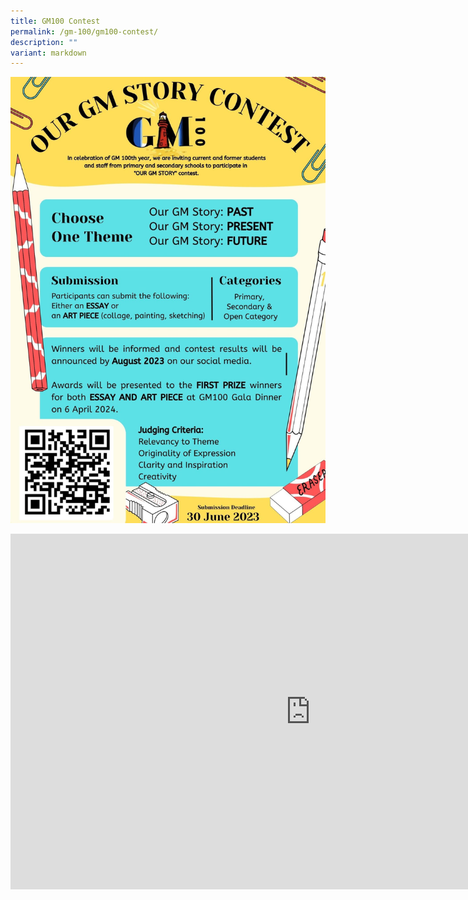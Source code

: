 ```yaml
---
title: GM100 Contest
permalink: /gm-100/gm100-contest/
description: ""
variant: markdown
---
```


![](/images/our%20gm%20story%20poster%20jpg%20(final).jpg)

<iframe allowfullscreen="true" height="569" width="960" frameborder="0" src="https://docs.google.com/presentation/d/e/2PACX-1vTRJvHrMTm0vgZ3AnxOHgJOor-yOFt_oSgHrgrelalXzePi16rNLJaPyz8FI-kuDw/embed?start=true&amp;loop=true&amp;delayms=3000"></iframe>